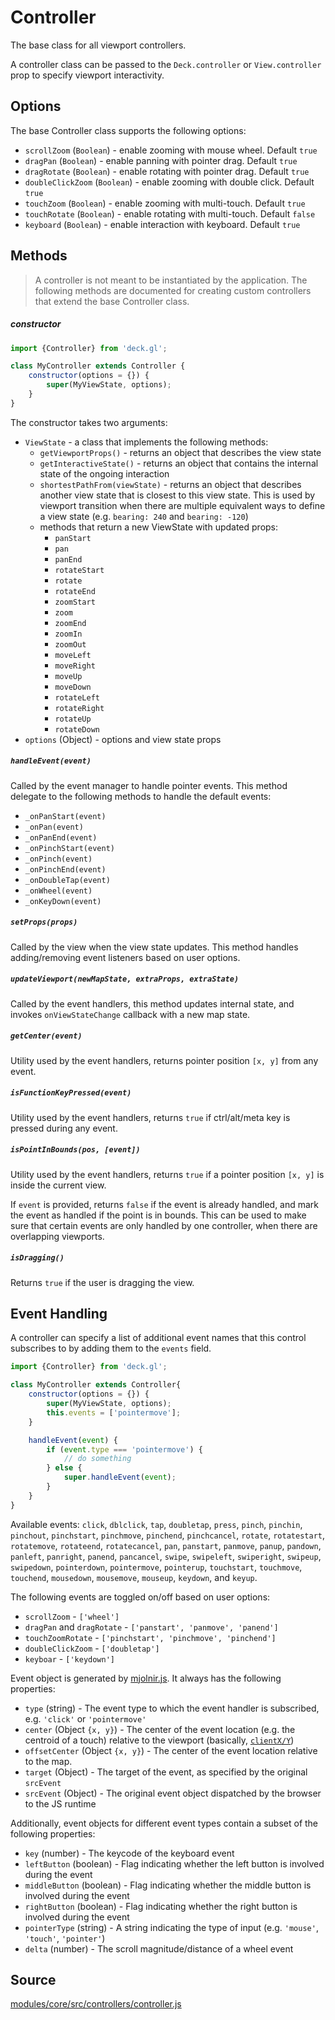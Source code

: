 # Controller

The base class for all viewport controllers.

A controller class can be passed to the `Deck.controller` or `View.controller` prop to specify viewport interactivity.


## Options

The base Controller class supports the following options:

* `scrollZoom` (`Boolean`) - enable zooming with mouse wheel. Default `true`
* `dragPan` (`Boolean`) - enable panning with pointer drag. Default `true`
* `dragRotate` (`Boolean`) - enable rotating with pointer drag. Default `true`
* `doubleClickZoom` (`Boolean`) - enable zooming with double click. Default `true`
* `touchZoom` (`Boolean`) - enable zooming with multi-touch. Default `true`
* `touchRotate` (`Boolean`) - enable rotating with multi-touch. Default `false`
* `keyboard` (`Boolean`) - enable interaction with keyboard. Default `true`


## Methods

> A controller is not meant to be instantiated by the application. The following methods are documented for creating custom controllers that extend the base Controller class.

##### constructor

```js
import {Controller} from 'deck.gl';

class MyController extends Controller {
    constructor(options = {}) {
        super(MyViewState, options);
    }
}
```

The constructor takes two arguments:

* `ViewState` - a class that implements the following methods:
  - `getViewportProps()` - returns an object that describes the view state
  - `getInteractiveState()` - returns an object that contains the internal state of the ongoing interaction
  - `shortestPathFrom(viewState)` - returns an object that describes another view state that is closest to this view state. This is used by viewport transition when there are multiple equivalent ways to define a view state (e.g. `bearing: 240` and `bearing: -120`)
  - methods that return a new ViewState with updated props:
    + `panStart`
    + `pan`
    + `panEnd`
    + `rotateStart`
    + `rotate`
    + `rotateEnd`
    + `zoomStart`
    + `zoom`
    + `zoomEnd`
    + `zoomIn`
    + `zoomOut`
    + `moveLeft`
    + `moveRight`
    + `moveUp`
    + `moveDown`
    + `rotateLeft`
    + `rotateRight`
    + `rotateUp`
    + `rotateDown`
* `options` (Object) - options and view state props


##### `handleEvent(event)`

Called by the event manager to handle pointer events. This method delegate to the following methods to handle the default events:

* `_onPanStart(event)`
* `_onPan(event)`
* `_onPanEnd(event)`
* `_onPinchStart(event)`
* `_onPinch(event)`
* `_onPinchEnd(event)`
* `_onDoubleTap(event)`
* `_onWheel(event)`
* `_onKeyDown(event)`

##### `setProps(props)`

Called by the view when the view state updates. This method handles adding/removing event listeners based on user options.

##### `updateViewport(newMapState, extraProps, extraState)`

Called by the event handlers, this method updates internal state, and invokes `onViewStateChange` callback with a new map state.

##### `getCenter(event)`

Utility used by the event handlers, returns pointer position `[x, y]` from any event.

##### `isFunctionKeyPressed(event)`

Utility used by the event handlers, returns `true` if ctrl/alt/meta key is pressed during any event.

##### `isPointInBounds(pos, [event])`

Utility used by the event handlers, returns `true` if a pointer position `[x, y]` is inside the current view.

If `event` is provided, returns `false` if the event is already handled, and mark the event as handled if the point is in bounds. This can be used to make sure that certain events are only handled by one controller, when there are overlapping viewports.

##### `isDragging()`

Returns `true` if the user is dragging the view.



## Event Handling

A controller can specify a list of additional event names that this control subscribes to by adding them to the `events` field.

```js
import {Controller} from 'deck.gl';

class MyController extends Controller{
    constructor(options = {}) {
        super(MyViewState, options);
        this.events = ['pointermove'];
    }

    handleEvent(event) {
        if (event.type === 'pointermove') {
            // do something
        } else {
            super.handleEvent(event);
        }
    }
}
```

Available events: `click`, `dblclick`, `tap`, `doubletap`, `press`, `pinch`, `pinchin`, `pinchout`, `pinchstart`, `pinchmove`, `pinchend`, `pinchcancel`, `rotate`, `rotatestart`, `rotatemove`, `rotateend`, `rotatecancel`, `pan`, `panstart`, `panmove`, `panup`, `pandown`, `panleft`, `panright`, `panend`, `pancancel`, `swipe`, `swipeleft`, `swiperight`, `swipeup`, `swipedown`, `pointerdown`, `pointermove`, `pointerup`, `touchstart`, `touchmove`, `touchend`, `mousedown`, `mousemove`, `mouseup`, `keydown`, and `keyup`.

The following events are toggled on/off based on user options:

* `scrollZoom` - `['wheel']`
* `dragPan` and `dragRotate` - `['panstart', 'panmove', 'panend']`
* `touchZoomRotate` - `['pinchstart', 'pinchmove', 'pinchend']`
* `doubleClickZoom` - `['doubletap']`
* `keyboar` - `['keydown']`

Event object is generated by [mjolnir.js](https://github.com/uber-web/mjolnir.js). It always has the following properties:

* `type` (string) -  The event type to which the event handler is subscribed, e.g. `'click'` or `'pointermove'`
* `center` (Object `{x, y}`) - The center of the event location (e.g. the centroid of a touch) relative to the viewport (basically, [`clientX/Y`](https://developer.mozilla.org/en-US/docs/Web/API/MouseEvent/clientX))
* `offsetCenter` (Object `{x, y}`) - The center of the event location relative to the map.
* `target` (Object) - The target of the event, as specified by the original `srcEvent`
* `srcEvent` (Object) - The original event object dispatched by the browser to the JS runtime

Additionally, event objects for different event types contain a subset of the following properties:

* `key` (number) - The keycode of the keyboard event
* `leftButton` (boolean) - Flag indicating whether the left button is involved during the event
* `middleButton` (boolean) - Flag indicating whether the middle button is involved during the event
* `rightButton` (boolean) - Flag indicating whether the right button is involved during the event
* `pointerType` (string) - A string indicating the type of input (e.g. `'mouse'`, `'touch'`, `'pointer'`)
* `delta` (number) - The scroll magnitude/distance of a wheel event



## Source

[modules/core/src/controllers/controller.js](https://github.com/uber/deck.gl/tree/7.2-release/modules/core/src/controllers/controller.js)
